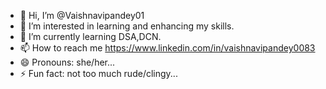 - 👋 Hi, I’m @Vaishnavipandey01
- 👀 I’m interested in learning and enhancing my skills.
- 🌱 I’m currently learning DSA,DCN.
- 📫 How to reach me https://www.linkedin.com/in/vaishnavipandey0083
- 😄 Pronouns: she/her...
- ⚡ Fun fact: not too much rude/clingy...

<!---
Vaishnavipandey01/Vaishnavipandey01 is a ✨ special ✨ repository because its `README.md` (this file) appears on your GitHub profile.
You can click the Preview link to take a look at your changes.
--->
